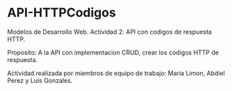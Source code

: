 # API-HTTPCodigos
Modelos de Desarrollo Web. Actividad 2: API con codigos de respuesta HTTP.

Proposito:
A la API con implementacion CRUD, crear los codigos HTTP de respuesta.

Actividad realizada por miembros de equipo de trabajo: Maria Limon, Abdiel Perez y Luis Gonzales.
